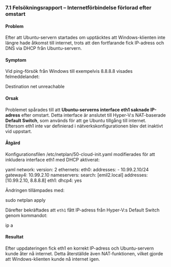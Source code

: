 ### 7.1 Felsökningsrapport – Internetförbindelse förlorad efter omstart

####  Problem

Efter att Ubuntu-servern startades om upptäcktes att Windows-klienten inte längre hade åtkomst till internet, trots att den fortfarande fick IP-adress och DNS via DHCP från Ubuntu-servern.

####  Symptom

Vid ping-försök från Windows till exempelvis 8.8.8.8 visades felmeddelandet:


Destination net unreachable


####  Orsak

Problemet spårades till att **Ubuntu-serverns interface eth1 saknade IP-adress** efter omstart. Detta interface är anslutet till Hyper-V\:s NAT-baserade **Default Switch**, som används för att ge Ubuntu tillgång till internet. Eftersom eth1 inte var definierad i nätverkskonfigurationen blev det inaktivt vid uppstart.

####  Åtgärd

Konfigurationsfilen /etc/netplan/50-cloud-init.yaml modifierades för att inkludera interface eth1 med DHCP aktiverat:

yaml
network:
  version: 2
  ethernets:
    eth0:
      addresses:
        - 10.99.2.10/24
      gateway4: 10.99.2.10
      nameservers:
        search: [emil2.local]
        addresses: [10.99.2.10, 8.8.8.8]
    eth1:
      dhcp4: yes


Ändringen tillämpades med:


sudo netplan apply


Därefter bekräftades att `eth1` fått IP-adress från Hyper-V\:s Default Switch genom kommandot:


ip a


####  Resultat

Efter uppdateringen fick eth1 en korrekt IP-adress och Ubuntu-servern kunde åter nå internet. Detta återställde även NAT-funktionen, vilket gjorde att Windows-klienten kunde nå internet igen.


